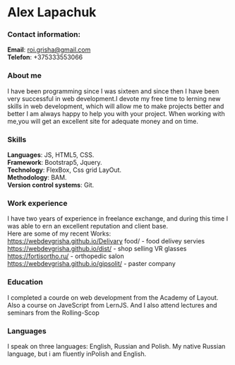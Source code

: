
# Alex Lapachuk
### Contact information:
**Email**: roi.grisha@gmail.com\
**Telefon**: +375333553066
### About me
I have been programming since I was sixteen and since then I have been very successful in web development.I devote my free time to lerning new skills in web development, which will allow me to make projects better and better I am always happy to help you with your project. When working with me,you will get an excellent site for adequate money and on time.
### Skills
**Languages**: JS, HTML5, CSS.\
**Framework**: Bootstrap5, Jquery.\
**Technology**: FlexBox, Css grid LayOut.\
**Methodology**: BAM.\
**Version control systems**: Git.
### Work experience
I have two years of experience in freelance exchange, and during this time I was able to ern an excellent reputation and client base. \
Here are some of my recent Works: \
https://webdevgrisha.github.io/Delivary food/ - food delivey servies\
https://webdevgrisha.github.io/dist/ - shop selling VR glasses\
https://fortisortho.ru/ - orthopedic salon\
https://webdevgrisha.github.io/gipsolit/ - paster company
### Education
I completed a courde on web development from the Academy of Layout. Also a course on JaveScript from LernJS. And I also attend lectures and seminars from the Rolling-Scop
### Languages
I speak on three languages: English, Russian and Polish. My native Russian language, but i am fluently inPolish and English.
